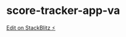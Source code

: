 # score-tracker-app-va

[Edit on StackBlitz ⚡️](https://stackblitz.com/edit/maheswari-score-tracker-app-9jab2q)